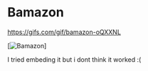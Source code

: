 # Bamazon

https://gifs.com/gif/bamazon-oQXXNL

[![Bamazon](https://gifs.com/gif/bamazon-oQXXNL)]

I tried embeding it but i dont think it worked :(
